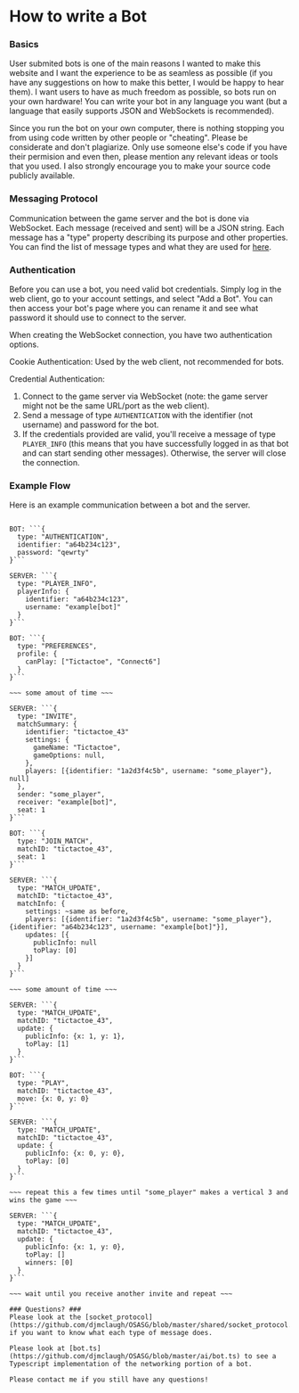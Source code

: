 # How to write a Bot #
### Basics ###
User submited bots is one of the main reasons I wanted to make this website and I want the experience to be as seamless as possible (if you have any suggestions on how to make this better, I would be happy to hear them).
I want users to have as much freedom as possible, so bots run on your own hardware!
You can write your bot in any language you want (but a language that easily supports JSON and WebSockets is recommended).

Since you run the bot on your own computer, there is nothing stopping you from using code written by other people or "cheating".
Please be considerate and don't plagiarize. Only use someone else's code if you have their permision and even then, please mention any relevant ideas or tools that you used. 
I also strongly encourage you to make your source code publicly available.

### Messaging Protocol ###
Communication between the game server and the bot is done via WebSocket.
Each message (received and sent) will be a JSON string.
Each message has a "type" property describing its purpose and other properties.
You can find the list of message types and what they are used for [here](https://github.com/djmclaugh/OSASG/blob/master/shared/socket_protocol.ts).

### Authentication ###
Before you can use a bot, you need valid bot credentials.
Simply log in the web client, go to your account settings, and select "Add a Bot".
You can then access your bot's page where you can rename it and see what password it should use to connect to the server.

When creating the WebSocket connection, you have two authentication options.

Cookie Authentication: Used by the web client, not recommended for bots.

Credential Authentication: 
1. Connect to the game server via WebSocket (note: the game server might not be the same URL/port as the web client).
2. Send a message of type `AUTHENTICATION` with the identifier (not username) and password for the bot.
3. If the credentials provided are valid, you'll receive a message of type `PLAYER_INFO` (this means that you have successfully logged in as that bot and can start sending other messages). Otherwise, the server will close the connection.

### Example Flow ###
Here is an example communication between a bot and the server.

~~~ BOT establishes a WebSocket connection to the server ~~~

BOT: ```{
  type: "AUTHENTICATION",
  identifier: "a64b234c123",
  password: "qewrty"
}```

SERVER: ```{
  type: "PLAYER_INFO",
  playerInfo: {
    identifier: "a64b234c123",
    username: "example[bot]"
  }
}```

BOT: ```{
  type: "PREFERENCES",
  profile: {
    canPlay: ["Tictactoe", "Connect6"]
  }
}```

~~~ some amout of time ~~~

SERVER: ```{
  type: "INVITE",
  matchSummary: {
    identifier: "tictactoe_43"
    settings: {
      gameName: "Tictactoe",
      gameOptions: null,
    },
    players: [{identifier: "1a2d3f4c5b", username: "some_player"}, null]
  },
  sender: "some_player",
  receiver: "example[bot]",
  seat: 1
}```

BOT: ```{
  type: "JOIN_MATCH",
  matchID: "tictactoe_43",
  seat: 1
}```

SERVER: ```{
  type: "MATCH_UPDATE",
  matchID: "tictactoe_43",
  matchInfo: {
    settings: ~same as before,
    players: [{identifier: "1a2d3f4c5b", username: "some_player"}, {identifier: "a64b234c123", username: "example[bot]"}],
    updates: [{
      publicInfo: null
      toPlay: [0]
    }]
  }
}```

~~~ some amount of time ~~~

SERVER: ```{
  type: "MATCH_UPDATE",
  matchID: "tictactoe_43",
  update: {
    publicInfo: {x: 1, y: 1},
    toPlay: [1]
  }
}```

BOT: ```{
  type: "PLAY",
  matchID: "tictactoe_43",
  move: {x: 0, y: 0}
}```

SERVER: ```{
  type: "MATCH_UPDATE",
  matchID: "tictactoe_43",
  update: {
    publicInfo: {x: 0, y: 0},
    toPlay: [0]
  }
}```

~~~ repeat this a few times until "some_player" makes a vertical 3 and wins the game ~~~

SERVER: ```{
  type: "MATCH_UPDATE",
  matchID: "tictactoe_43",
  update: {
    publicInfo: {x: 1, y: 0},
    toPlay: []
    winners: [0]
  }
}```

~~~ wait until you receive another invite and repeat ~~~

### Questions? ###
Please look at the [socket_protocol](https://github.com/djmclaugh/OSASG/blob/master/shared/socket_protocol.ts) if you want to know what each type of message does.

Please look at [bot.ts](https://github.com/djmclaugh/OSASG/blob/master/ai/bot.ts) to see a Typescript implementation of the networking portion of a bot.

Please contact me if you still have any questions!
